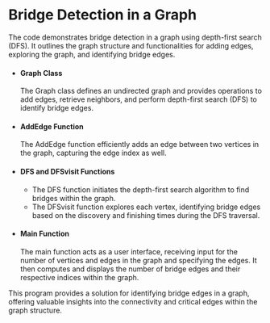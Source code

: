 # Bridge Detection in a Graph

The code demonstrates bridge detection in a graph using depth-first search (DFS). It outlines the graph structure and functionalities for adding edges, exploring the graph, and identifying bridge edges.

* #### Graph Class
  The Graph class defines an undirected graph and provides operations to add edges, retrieve neighbors, and perform depth-first search (DFS) to identify bridge edges.

* #### AddEdge Function
  The AddEdge function efficiently adds an edge between two vertices in the graph, capturing the edge index as well.

* #### DFS and DFSvisit Functions
  - The DFS function initiates the depth-first search algorithm to find bridges within the graph.
  - The DFSvisit function explores each vertex, identifying bridge edges based on the discovery and finishing times during the DFS traversal.

* #### Main Function
  The main function acts as a user interface, receiving input for the number of vertices and edges in the graph and specifying the edges. It then computes and displays the number of bridge edges and their respective indices within the graph.

This program provides a solution for identifying bridge edges in a graph, offering valuable insights into the connectivity and critical edges within the graph structure.
